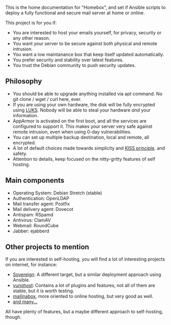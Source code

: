 This is the home documentation for "Homebox", and set if Ansible scripts to deploy a fully functional and
secure mail server at home or online.

This project is for you if:

- You are interested to host your emails yourself, for privacy, security or any
  other reason.
- You want your server to be secure against both physical and remote intrusion.
- You want a low maintanance box that keep itself updated automatically.
- You prefer security and stability over latest features.
- You trust the Debian community to push security updates.

## Philosophy

- You should be able to upgrade anything installed via apt command. No
  git clone / wget / curl here, ever.
- If you are using your own hardware, the disk will be fully encrypted
  using [LUKS](https://en.wikipedia.org/wiki/Linux_Unified_Key_Setup).
  Nobody will be able to steal your hardware _and_ your information.
- AppArmor is activated on the first boot, and all the services
  are configured to support it.  This makes your server very safe
  against remote intrusion, even when using 0-day vulnerabilities.
- You can set up multiple backup destination, local and remote, all
  encrypted.
- A lot of default choices made towards simplicity and
  [KISS principle](https://en.wikipedia.org/wiki/KISS_principle).
  and safety.
- Attention to details, keep focused on the nitty-gritty features of
  self hosting.

## Main components

- Operating System: Debian Stretch (stable)
- Authentication: OpenLDAP
- Mail transfer agent: Postfix
- Mail delivery agent: Dovecot
- Antispam: RSpamd
- Antivirus: ClamAV
- Webmail: RoundCube
- Jabber: ejabberd

## Other projects to mention

If you are interested in self-hosting, you will find a lot of
interesting projects on internet, for instance:

- [Sovereign](https://github.com/sovereign/sovereign): A different
  target, but a similar deployment approach using Ansible.
- [yunohost](https://yunohost.org/): Contains a lot of plugins and
  features, not all of them are stable, but it is worth testing.
- [mailinabox](https://mailinabox.email/), more oriented to online
  hosting, but very good as well.
- [and many...](https://github.com/Kickball/awesome-selfhosted)

All have plenty of features, but a maybe different approach to
self-hosting, though.
